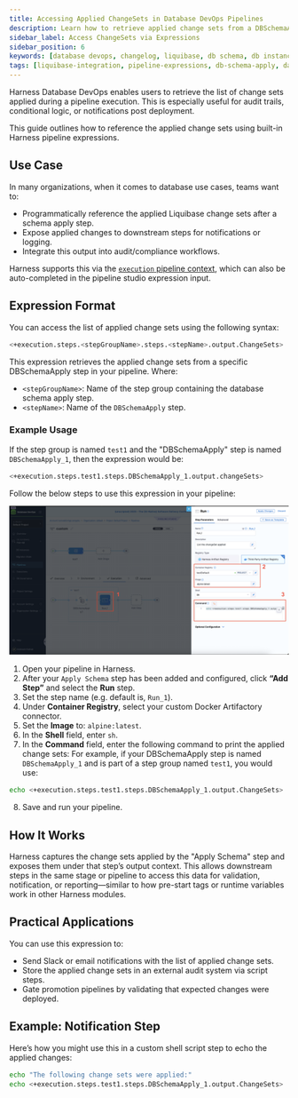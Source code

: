 ```yaml
---
title: Accessing Applied ChangeSets in Database DevOps Pipelines
description: Learn how to retrieve applied change sets from a DBSchemaApply step using pipeline expressions.
sidebar_label: Access ChangeSets via Expressions
sidebar_position: 6
keywords: [database devops, changelog, liquibase, db schema, db instance, db migration, pipeline expressions]
tags: [liquibase-integration, pipeline-expressions, db-schema-apply, database-changesets, harness-db-devops]
---
```


Harness Database DevOps enables users to retrieve the list of change sets applied during a pipeline execution. This is especially useful for audit trails, conditional logic, or notifications post deployment.

This guide outlines how to reference the applied change sets using built-in Harness pipeline expressions.

## Use Case

In many organizations, when it comes to database use cases, teams want to:

- Programmatically reference the applied Liquibase change sets after a schema apply step.
- Expose applied changes to downstream steps for notifications or logging.
- Integrate this output into audit/compliance workflows.

Harness supports this via the [`execution` pipeline context](https://developer.harness.io/docs/platform/variables-and-expressions/harness-variables#hyphens-and-spaces-require-escaping), which can also be auto-completed in the pipeline studio expression input.

## Expression Format

You can access the list of applied change sets using the following syntax:

```bash
<+execution.steps.<stepGroupName>.steps.<stepName>.output.ChangeSets>
```

This expression retrieves the applied change sets from a specific DBSchemaApply step in your pipeline. Where:
- `<stepGroupName>`: Name of the step group containing the database schema apply step.
- `<stepName>`: Name of the `DBSchemaApply` step.

### Example Usage

If the step group is named `test1` and the "DBSchemaApply" step is named `DBSchemaApply_1`, then the expression would be:

```bash
<+execution.steps.test1.steps.DBSchemaApply_1.output.changeSets>
```

Follow the below steps to use this expression in your pipeline:

![Apply ChangeSets Expression](./static/dbops-changeset-expression.png)

1. Open your pipeline in Harness.
2. After your `Apply Schema` step has been added and configured, click **“Add Step”** and select the **Run** step.
3. Set the step name (e.g. default is, `Run_1`).
4. Under **Container Registry**, select your custom Docker Artifactory connector.
5. Set the **Image** to: `alpine:latest`.
6. In the **Shell** field, enter `sh`.
7. In the **Command** field, enter the following command to print the applied change sets:
For example, if your DBSchemaApply step is named `DBSchemaApply_1` and is part of a step group named `test1`, you would use:
```bash
echo <+execution.steps.test1.steps.DBSchemaApply_1.output.ChangeSets>
```
8. Save and run your pipeline. 

## How It Works

Harness captures the change sets applied by the "Apply Schema" step and exposes them under that step’s output context. This allows downstream steps in the same stage or pipeline to access this data for validation, notification, or reporting—similar to how pre-start tags or runtime variables work in other Harness modules.

## Practical Applications

You can use this expression to:

- Send Slack or email notifications with the list of applied change sets.
- Store the applied change sets in an external audit system via script steps.
- Gate promotion pipelines by validating that expected changes were deployed.

## Example: Notification Step

Here’s how you might use this in a custom shell script step to echo the applied changes:

```sh
echo "The following change sets were applied:"
echo <+execution.steps.test1.steps.DBSchemaApply_1.output.ChangeSets>
```
